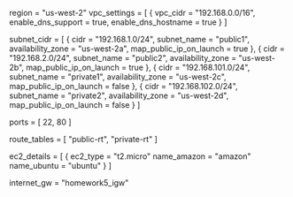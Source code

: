 region = "us-west-2"
vpc_settings = [ 
    {
    vpc_cidr = "192.168.0.0/16", 
    enable_dns_support = true, 
    enable_dns_hostname = true
    } 
    ]

subnet_cidr = [
    { cidr = "192.168.1.0/24", subnet_name = "public1", availability_zone = "us-west-2a", map_public_ip_on_launch = true }, 
    { cidr = "192.168.2.0/24", subnet_name = "public2", availability_zone = "us-west-2b", map_public_ip_on_launch = true },
    { cidr = "192.168.101.0/24", subnet_name = "private1", availability_zone = "us-west-2c", map_public_ip_on_launch = false },
    { cidr = "192.168.102.0/24", subnet_name = "private2", availability_zone = "us-west-2d", map_public_ip_on_launch = false }
    ]

ports = [ 22, 80 ]

route_tables = [ "public-rt", "private-rt" ]

ec2_details = [ {
  ec2_type = "t2.micro"
  name_amazon = "amazon"
  name_ubuntu = "ubuntu"
} ]

internet_gw = "homework5_igw"
